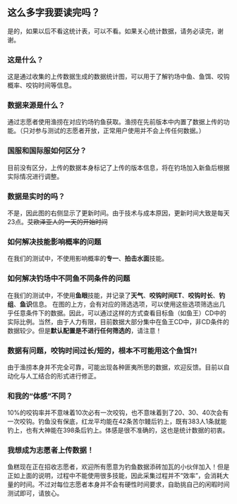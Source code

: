## 这么多字我要读完吗？
是的，如果以后不看这统计表，可以不看。如果关心统计数据，请务必读完，谢谢。
### 这是什么？
这是通过收集的上传数据生成的数据统计图，可以用于了解钓场中鱼、鱼饵、咬钩概率、咬钩时间等信息。
### 数据来源是什么？
通过志愿者使用渔捞在对应钓场钓鱼获取。渔捞在先前版本中内置了数据上传的功能。（只对参与测试的志愿者开放，正常用户使用并不会上传任何数据。）
### 国服和国际服如何区分？
目前没有区分，上传的数据本身标记了上传的版本信息，将在钓场加入新鱼后根据实际情况进行调整。
### 数据是实时的吗？
不是，因此图的右侧显示了更新时间。由于技术与成本原因，更新时间大致是每天23点。~~艾欧泽亚人的一天的开始时间~~
### 如何解决技能影响概率的问题
在我们的测试中，不使用影响概率的**专一**、**拍击水面**技能。
### 如何解决钓场中不同鱼不同条件的问题
在我们的测试中，不使用**鱼眼**技能，并记录了**天气**、**咬钩时间ET**、**咬钩时长**、**钓组**、**鱼识**信息。
在图的上方，会有对应的筛选选项，可以使用这些选项筛选出几乎任意条件下的数据。因此，可以通过这样的方式查看目标鱼（如鱼王）CD中的实际比例。当然，由于人力有限，目前数据大部分集中在鱼王CD中，非CD条件的数据较少。但是**默认配置是不进行任何筛选的**，请注意！
### 数据有问题，咬钩时间过长/短的，根本不可能用这个鱼饵?!
由于渔捞本身并不完全可靠，可能出现各种匪夷所思的数据，欢迎反馈。目前以自动化与人工结合的形式进行修正。
### 和我的“体感”不同？
10%的咬钩率并不意味着10次必有一次咬钩，也不意味着到了20、30、40次会有一次咬钩。钓鱼没有保底，红龙平均能在42条苦尔鳗后钓上，既有383人1条就能钓上，也有大神能在398条后钓上。体感是很不准确的，这也是统计数据的初衷。
### 我想成为志愿者上传数据！
鱼糕现在正在招收志愿者，欢迎所有愿意为钓鱼数据添砖加瓦的小伙伴加入！但是正如上面的说明，过程中不能使用很多技能，因此采集过程并不“效率”，会消耗大量的时间。不过对每位志愿者本身并不会有硬性时间要求，自助挑自己的闲暇时间测试即可，请放心。
